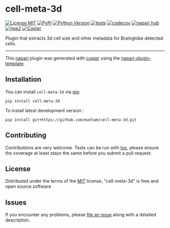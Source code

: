 # cell-meta-3d

[![License MIT](https://img.shields.io/pypi/l/cell-meta-3d.svg?color=green)](https://github.com/matham/cell-meta-3d/raw/main/LICENSE)
[![PyPI](https://img.shields.io/pypi/v/cell-meta-3d.svg?color=green)](https://pypi.org/project/cell-meta-3d)
[![Python Version](https://img.shields.io/pypi/pyversions/cell-meta-3d.svg?color=green)](https://python.org)
[![tests](https://github.com/matham/cell-meta-3d/workflows/tests/badge.svg)](https://github.com/matham/cell-meta-3d/actions)
[![codecov](https://codecov.io/gh/matham/cell-meta-3d/branch/main/graph/badge.svg)](https://codecov.io/gh/matham/cell-meta-3d)
[![napari hub](https://img.shields.io/endpoint?url=https://api.napari-hub.org/shields/cell-meta-3d)](https://napari-hub.org/plugins/cell-meta-3d)
[![npe2](https://img.shields.io/badge/plugin-npe2-blue?link=https://napari.org/stable/plugins/index.html)](https://napari.org/stable/plugins/index.html)
[![Copier](https://img.shields.io/endpoint?url=https://raw.githubusercontent.com/copier-org/copier/master/img/badge/badge-grayscale-inverted-border-purple.json)](https://github.com/copier-org/copier)

Plugin that extracts 3d cell size and other metadata for Brainglobe detected cells.

----------------------------------

This [napari] plugin was generated with [copier] using the [napari-plugin-template].

<!--
Don't miss the full getting started guide to set up your new package:
https://github.com/napari/napari-plugin-template#getting-started

and review the napari docs for plugin developers:
https://napari.org/stable/plugins/index.html
-->

## Installation

You can install `cell-meta-3d` via [pip]:

    pip install cell-meta-3d



To install latest development version :

    pip install git+https://github.com/matham/cell-meta-3d.git


## Contributing

Contributions are very welcome. Tests can be run with [tox], please ensure
the coverage at least stays the same before you submit a pull request.

## License

Distributed under the terms of the [MIT] license,
"cell-meta-3d" is free and open source software

## Issues

If you encounter any problems, please [file an issue] along with a detailed description.

[napari]: https://github.com/napari/napari
[copier]: https://copier.readthedocs.io/en/stable/
[@napari]: https://github.com/napari
[MIT]: http://opensource.org/licenses/MIT
[BSD-3]: http://opensource.org/licenses/BSD-3-Clause
[GNU GPL v3.0]: http://www.gnu.org/licenses/gpl-3.0.txt
[GNU LGPL v3.0]: http://www.gnu.org/licenses/lgpl-3.0.txt
[Apache Software License 2.0]: http://www.apache.org/licenses/LICENSE-2.0
[Mozilla Public License 2.0]: https://www.mozilla.org/media/MPL/2.0/index.txt
[napari-plugin-template]: https://github.com/napari/napari-plugin-template

[file an issue]: https://github.com/matham/cell-meta-3d/issues

[napari]: https://github.com/napari/napari
[tox]: https://tox.readthedocs.io/en/latest/
[pip]: https://pypi.org/project/pip/
[PyPI]: https://pypi.org/
